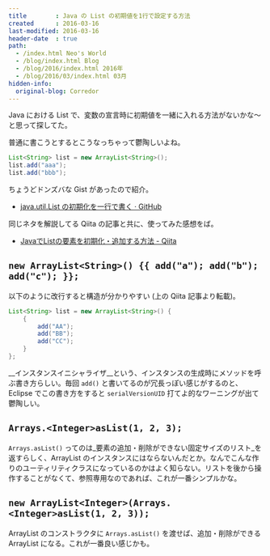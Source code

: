 ```yaml
---
title        : Java の List の初期値を1行で設定する方法
created      : 2016-03-16
last-modified: 2016-03-16
header-date  : true
path:
  - /index.html Neo's World
  - /blog/index.html Blog
  - /blog/2016/index.html 2016年
  - /blog/2016/03/index.html 03月
hidden-info:
  original-blog: Corredor
---
```


Java における List で、変数の宣言時に初期値を一緒に入れる方法がないかな～と思って探してた。

普通に書こうとするとこうなっちゃって鬱陶しいよね。

```java
List<String> list = new ArrayList<String>();
list.add("aaa");
list.add("bbb");
```

ちょうどドンズバな Gist があったので紹介。

- [java.util.List の初期化を一行で書く · GitHub](https://gist.github.com/akishin/401951)

同じネタを解説してる Qiita の記事と共に、使ってみた感想をば。

- [JavaでListの要素を初期化・追加する方法 - Qiita](http://qiita.com/yuki2006/items/be1433c50002cc24603b)

## `new ArrayList<String>() {{ add("a"); add("b"); add("c"); }};`

以下のように改行すると構造が分かりやすい (上の Qiita 記事より転載)。

```java
List<String> list = new ArrayList<String>() {
    {
        add("AA");
        add("BB");
        add("CC");
    }
};
```

__インスタンスイニシャライザ__という、インスタンスの生成時にメソッドを呼ぶ書き方らしい。毎回 `add()` と書いてるのが冗長っぽい感じがするのと、Eclipse でこの書き方をすると `serialVersionUID` 打てよ的なワーニングが出て鬱陶しい。

## `Arrays.<Integer>asList(1, 2, 3);`

`Arrays.asList()` ってのは_要素の追加・削除ができない固定サイズのリスト_を返すらしく、ArrayList のインスタンスにはならないんだとか。なんでこんな作りのユーティリティクラスになっているのかはよく知らない。リストを後から操作することがなくて、参照専用なのであれば、これが一番シンプルかな。

## `new ArrayList<Integer>(Arrays.<Integer>asList(1, 2, 3));`

ArrayList のコンストラクタに `Arrays.asList()` を渡せば、追加・削除ができる ArrayList になる。これが一番良い感じかも。

